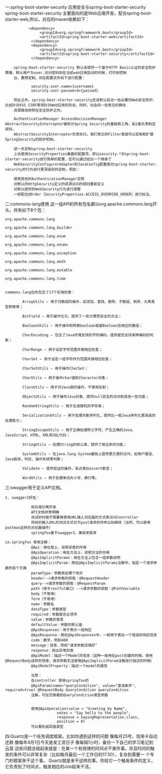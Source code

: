 一:spring-boot-starter-security
		应用安全与spring-boot-starter-security
		spring-boot-starter-security 主要面向的是Web应用开发，配合spring-boot-starter-web,所以，对应的maven依赖如下：
		
		       <dependency>
		            <groupId>org.springframework.boot</groupId>
		            <artifactId>spring-boot-starter-web</artifactId>
		        </dependency>
		        <dependency>
		            <groupId>org.springframework.boot</groupId>
		            <artifactId>spring-boot-starter-security</artifactId>
		        </dependency>
		        
		spring-boot-starter-security 默认会提供一个基于HTTP Basic认证的安全防护策略，默认用户为user,访问密码则在当前web应用启动的时候，打印到控制
		台，要想定制，则在配置文件如下进行配置：
		
				security.user.name={username}
				security.user.password={passwd}
		
		除此之外，spring-boot-starter-security还会默认启动一些必要的Web安全防护，比如针对XSS CSRF等场针对Web应用的攻击，同时，也会将一些常见的静态
		资源路径排除在安全防护之外。
		
		AuthenticationManager AccessDecisionManager AbstractSecurityInterceptor被称为Spring Security的基础铁三角，前2者负责制定规则，
		AbstractSecurityInterceptor负责执行。我们常见的Filter类就可以定制和扩展SpringSecurity的防护机制。
		
		进一步定制spring-boot-starter-security
		上诉使用SecurityProperties暴露的配置项，即以security.*对spring-boot-starter-security进行简单的配置，还可以通过给出一个继承了
		WebSecurityConfigurerAdapter的JavaConfig配置类对spring-boot-starter-security的行为进行更深级别的定制，例如：
		
		使用其他的AuthenticationManager实例
		对默认的HttpSecurity定义的资源访问的规则重新定义
		对默认提供的WebSecurity行为进行调整
		一般配合@Order（SecurityProperties.ACCESS_OVERRIDE_ORDER）进行标注。
		
二:commons-lang使用
	这一组API的所有包名都以org.apache.commons.lang开头，共有如下8个包： 
	
	org.apache.commons.lang
	
	org.apache.commons.lang.builder
	
	org.apache.commons.lang.enum
	
	org.apache.commons.lang.enums
	
	org.apache.commons.lang.exception
	
	org.apache.commons.lang.math
	
	org.apache.commons.lang.mutable
	
	org.apache.commons.lang.time
	
	
	commons.lang包共包含了17个实用的类：
						 			
			ArrayUtils – 用于对数组的操作，如添加、查找、删除、子数组、倒序、元素类型转换等；
			
			BitField – 用于操作位元，提供了一些方便而安全的方法；
			
			BooleanUtils – 用于操作和转换boolean或者Boolean及相应的数组；
			
			CharEncoding – 包含了Java环境支持的字符编码，提供是否支持某种编码的判断；
			
			CharRange – 用于设定字符范围并做相应检查；
			
			CharSet – 用于设定一组字符作为范围并做相应检查；
			
			CharSetUtils – 用于操作CharSet；
			
			CharUtils – 用于操作char值和Character对象；
			
			ClassUtils – 用于对Java类的操作，不使用反射；
			
			ObjectUtils – 用于操作Java对象，提供null安全的访问和其他一些功能；
			
			RandomStringUtils – 用于生成随机的字符串；
			
			SerializationUtils – 用于处理对象序列化，提供比一般Java序列化更高级的处理能力；
			
			StringEscapeUtils – 用于正确处理转义字符，产生正确的Java、JavaScript、HTML、XML和SQL代码；
			
			StringUtils – 处理String的核心类，提供了相当多的功能；
			
			SystemUtils – 在java.lang.System基础上提供更方便的访问，如用户路径、Java版本、时区、操作系统等判断；
			
			Validate – 提供验证的操作，有点类似assert断言；
			
			WordUtils – 用于处理单词大小写、换行等。
			

三:swagger用于定义API文档。

	1. swagger2好处：
				
				前后端分离开发
				API文档非常明确
				测试的时候不需要再使用URL输入浏览器的方式来访问Controller
				传统的输入URL的测试方式对于post请求的传参比较麻烦（当然，可以使用postman这样的浏览器插件）
				springfox基于swagger2，兼容老版本
	
	io.springfox 常用注解：
				@Api：用在类上，说明该类的作用
				@ApiOperation：用在方法上，说明方法的作用
				@ApiImplicitParams：用在方法上包含一组参数说明
				@ApiImplicitParam：用在@ApiImplicitParams注解中，指定一个请求参数的各个方面
				paramType：参数放在哪个地方
				header-->请求参数的获取：@RequestHeader
				query-->请求参数的获取：@RequestParam
				path（用于restful接口）-->请求参数的获取：@PathVariable
				body（不常用）
				form（不常用）
				name：参数名
				dataType：参数类型
				required：参数是否必须传
				value：参数的意思
				defaultValue：参数的默认值
				@ApiResponses：用于表示一组响应
				@ApiResponse：用在@ApiResponses中，一般用于表达一个错误的响应信息
				code：数字，例如400
				message：信息，例如"请求参数没填好"
				response：抛出异常的类
				@ApiModel：描述一个Model的信息（这种一般用在post创建的时候，使用@RequestBody这样的场景，请求参数无法使用@ApiImplicitParam注解进行描述的时候）
				@ApiModelProperty：描述一个model的属性
				
				注意：
				在controller 使用springfox的
				@ApiParam(name="queryCondition", value="查询条件", required=true) @RequestBody QueryCondition queryCondition
				注解，可在页面看到QueryCondition类型参数
				
				
				使用@ApiOperation(value = "Greeting by Name",  
				            notes = "Say hello to the people",  
				            response = SayingRepresentation.class,  
				            position = 0)
				可以看到返回值类型
				
				
四:Quartz是一个任务调度框架。比如你遇到这样的问题
		像每月25号，信用卡自动还款
		像每年4月1日今天是发工资日子
		像每隔1小时，备份一下自己的学习笔记到云盘
	这些问题总结起来就是：在某一个有规律的时间点干某件事。并且时间的触发的条件可以非常复杂（比如每月最后一个工作日的17:50），复杂到需要一
		个专门的框架来干这个事。 Quartz就是来干这样的事，你给它一个触发条件的定义，它负责到了时间点，触发相应的Job起来干活。